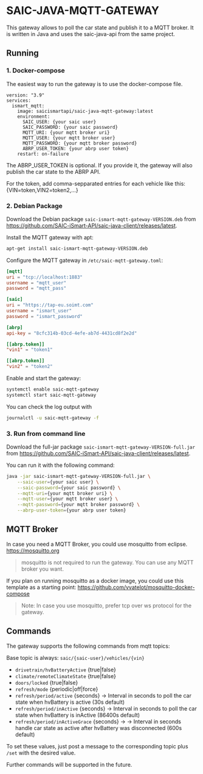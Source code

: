 # SAIC-JAVA-MQTT-GATEWAY

This gateway allows to poll the car state and publish it to 
a MQTT broker. It is written in Java and uses the saic-java-api 
from the same project.


## Running

### 1. Docker-compose

The easiest way to run the gateway is to use the docker-compose file. 

```
version: "3.9"
services:
  ismart_mqtt:
    image: saicismartapi/saic-java-mqtt-gateway:latest
    environment:
      SAIC_USER: {your saic user}
      SAIC_PASSWORD: {your saic password}
      MQTT_URI: {your mqtt broker uri}
      MQTT_USER: {your mqtt broker user}
      MQTT_PASSWORD: {your mqtt broker password}
      ABRP_USER_TOKEN: {your abrp user token}
    restart: on-failure
```
The ABRP_USER_TOKEN is optional. If you provide it, the gateway will also publish the car state to the ABRP API.

For the token, add comma-sepparated entries for each vehicle like this: {VIN=token,VIN2=token2,...}

### 2. Debian Package

Download the Debian package `saic-ismart-mqtt-gateway-VERSION.deb` from https://github.com/SAIC-iSmart-API/saic-java-client/releases/latest.

Install the MQTT gateway with apt:

```bash
apt-get install saic-ismart-mqtt-gateway-VERSION.deb
```

Configure the MQTT gateway in `/etc/saic-mqtt-gateway.toml`:

```toml
[mqtt]
uri = "tcp://localhost:1883"
username = "mqtt_user"
password = "mqtt_pass"

[saic]
uri = "https://tap-eu.soimt.com"
username = "ismart_user"
password = "ismart_password"

[abrp]
api-key = "8cfc314b-03cd-4efe-ab7d-4431cd8f2e2d"

[[abrp.token]]
"vin1" = "token1"

[[abrp.token]]
"vin2" = "token2"
```

Enable and start the gateway:

```bash
systemctl enable saic-mqtt-gateway
systemctl start saic-mqtt-gateway
```

You can check the log output with

```bash
journalctl -u saic-mqtt-gateway -f
```

### 3. Run from command line

Download the full-jar package `saic-ismart-mqtt-gateway-VERSION-full.jar` from https://github.com/SAIC-iSmart-API/saic-java-client/releases/latest.

You can run it with the following command:
```bash
java -jar saic-ismart-mqtt-gateway-VERSION-full.jar \
    --saic-user={your saic user} \
    --saic-password={your saic password} \
    --mqtt-uri={your mqtt broker uri} \
    --mqtt-user={your mqtt broker user} \
    --mqtt-password={your mqtt broker password} \
    --abrp-user-token={your abrp user token}
```

## MQTT Broker
In case you need a MQTT Broker, you could use mosquitto from eclipse. https://mosquitto.org

> mosquitto is not required to run the gateway. You can use any MQTT broker you want.

If you plan on running mosquitto as a docker image, you could use this template
as a starting point: https://github.com/vvatelot/mosquitto-docker-compose

> Note: In case you use mosquitto, prefer tcp over ws protocol for the gateway.

## Commands

The gateway supports the following commands from mqtt topics:

Base topic is always:
    `saic/{saic-user}/vehicles/{vin}`

* `drivetrain/hvBatteryActive` {true|false}
* `climate/remoteClimateState` {true|false}
* `doors/locked` {true|false}
* `refresh/mode` {periodic|off|force}
* `refresh/period/active` {seconds} -> Interval in seconds to poll the car state when hvBattery is active (30s default)
* `refresh/period/inActive` {seconds} -> Interval in seconds to poll the car state when hvBattery is inActive (86400s default)
* `refresh/period/inActiveGrace` {seconds} -> -> Interval in seconds handle car state as active after hvBattery was disconnected (600s default)

To set these values, just post a message to the corresponding topic plus `/set` with the desired value. 

Further commands will be supported in the future.

